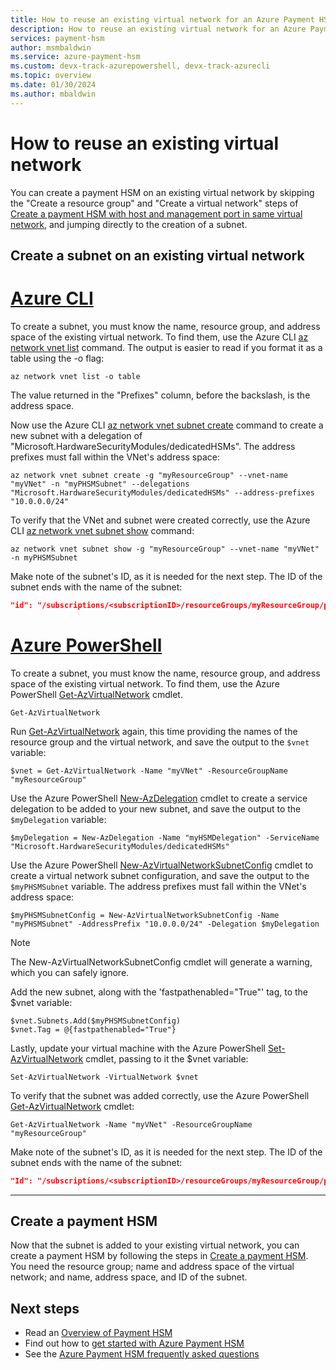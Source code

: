 ```yaml
---
title: How to reuse an existing virtual network for an Azure Payment HSM
description: How to reuse an existing virtual network for an Azure Payment HSM
services: payment-hsm
author: msmbaldwin
ms.service: azure-payment-hsm
ms.custom: devx-track-azurepowershell, devx-track-azurecli
ms.topic: overview
ms.date: 01/30/2024
ms.author: mbaldwin
---
```

# How to reuse an existing virtual network

You can create a payment HSM on an existing virtual network by skipping the "Create a resource group" and "Create a virtual network" steps of [Create a payment HSM with host and management port in same virtual network](create-payment-hsm.md), and jumping directly to the creation of a subnet.

## Create a subnet on an existing virtual network

# [Azure CLI](#tab/azure-cli)

To create a subnet, you must know the name, resource group, and address space of the existing virtual network. To find them, use the Azure CLI [az network vnet list](/cli/azure/network/vnet#az-network-vnet-list) command. The output is easier to read if you format it as a table using the -o flag:

```azurecli-interactive
az network vnet list -o table
```

The value returned in the "Prefixes" column, before the backslash, is the address space.

Now use the Azure CLI [az network vnet subnet create](/cli/azure/network/vnet/subnet#az-network-vnet-subnet-create) command to create a new subnet with a delegation of "Microsoft.HardwareSecurityModules/dedicatedHSMs". The address prefixes must fall within the VNet's address space:

```azurecli-interactive
az network vnet subnet create -g "myResourceGroup" --vnet-name "myVNet" -n "myPHSMSubnet" --delegations "Microsoft.HardwareSecurityModules/dedicatedHSMs" --address-prefixes "10.0.0.0/24"
```

To verify that the VNet and subnet were created correctly, use the Azure CLI [az network vnet subnet show](/cli/azure/network/vnet/subnet#az-network-vnet-subnet-show) command:

```azurecli-interactive
az network vnet subnet show -g "myResourceGroup" --vnet-name "myVNet" -n myPHSMSubnet
```

Make note of the subnet's ID, as it is needed for the next step. The ID of the subnet ends with the name of the subnet:

```json
"id": "/subscriptions/<subscriptionID>/resourceGroups/myResourceGroup/providers/Microsoft.Network/virtualNetworks/myVNet/subnets/myPHSMSubnet",
```

# [Azure PowerShell](#tab/azure-powershell)

To create a subnet, you must know the name, resource group, and address space of the existing virtual network. To find them, use the Azure PowerShell [Get-AzVirtualNetwork](/powershell/module/az.network/get-azvirtualnetwork) cmdlet.

```azurepowershell-interactive
Get-AzVirtualNetwork
```

Run [Get-AzVirtualNetwork](/powershell/module/az.network/get-azvirtualnetwork) again, this time providing the names of the resource group and the virtual network, and save the output to the `$vnet` variable:

```azurepowershell-interactive
$vnet = Get-AzVirtualNetwork -Name "myVNet" -ResourceGroupName "myResourceGroup" 
```

Use the Azure PowerShell [New-AzDelegation](/powershell/module/az.network/new-azdelegation) cmdlet to create a service delegation to be added to your new subnet, and save the output to the `$myDelegation` variable:

```azurepowershell-interactive
$myDelegation = New-AzDelegation -Name "myHSMDelegation" -ServiceName "Microsoft.HardwareSecurityModules/dedicatedHSMs"
```

Use the Azure PowerShell [New-AzVirtualNetworkSubnetConfig](/powershell/module/az.network/new-azvirtualnetworksubnetconfig) cmdlet to create a virtual network subnet configuration, and save the output to the `$myPHSMSubnet` variable. The address prefixes must fall within the VNet's address space:

```azurepowershell-interactive
$myPHSMSubnetConfig = New-AzVirtualNetworkSubnetConfig -Name "myPHSMSubnet" -AddressPrefix "10.0.0.0/24" -Delegation $myDelegation
```

> [!NOTE]
> The New-AzVirtualNetworkSubnetConfig cmdlet will generate a warning, which you can safely ignore.

Add the new subnet, along with the 'fastpathenabled="True"' tag, to the $vnet variable:

```azurepowershell-interactive
$vnet.Subnets.Add($myPHSMSubnetConfig)
$vnet.Tag = @{fastpathenabled="True"}                      
```

Lastly, update your virtual machine with the Azure PowerShell [Set-AzVirtualNetwork](/powershell/module/az.network/set-AzVirtualNetwork) cmdlet, passing to it the $vnet variable:

```azurepowershell-interactive
Set-AzVirtualNetwork -VirtualNetwork $vnet
```

To verify that the subnet was added correctly, use the Azure PowerShell [Get-AzVirtualNetwork](/powershell/module/az.network/get-azvirtualnetwork) cmdlet:

```azurepowershell-interactive
Get-AzVirtualNetwork -Name "myVNet" -ResourceGroupName "myResourceGroup"
```

Make note of the subnet's ID, as it is needed for the next step. The ID of the subnet ends with the name of the subnet:

```json
"Id": "/subscriptions/<subscriptionID>/resourceGroups/myResourceGroup/providers/Microsoft.Network/virtualNetworks/myVNet/subnets/myPHSMSubnet",
```

---

## Create a payment HSM

Now that the subnet is added to your existing virtual network, you can create a payment HSM by following the steps in [Create a payment HSM](create-payment-hsm.md#create-a-payment-hsm). You need the resource group; name and address space of the virtual network; and name, address space, and ID of the subnet.

## Next steps

- Read an [Overview of Payment HSM](overview.md)
- Find out how to [get started with Azure Payment HSM](getting-started.md)
- See the [Azure Payment HSM frequently asked questions](faq.yml)
